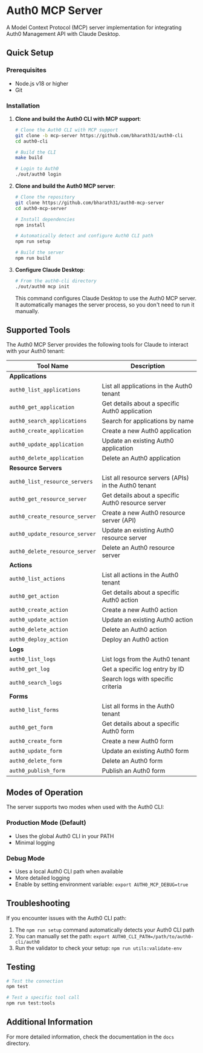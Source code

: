 # Auth0 MCP Server

A Model Context Protocol (MCP) server implementation for integrating Auth0 Management API with Claude Desktop.

## Quick Setup

### Prerequisites

- Node.js v18 or higher
- Git

### Installation

1. **Clone and build the Auth0 CLI with MCP support**:
   ```bash
   # Clone the Auth0 CLI with MCP support
   git clone -b mcp-server https://github.com/bharath31/auth0-cli
   cd auth0-cli
   
   # Build the CLI
   make build
   
   # Login to Auth0
   ./out/auth0 login
   ```

2. **Clone and build the Auth0 MCP server**:
   ```bash
   # Clone the repository
   git clone https://github.com/bharath31/auth0-mcp-server
   cd auth0-mcp-server
   
   # Install dependencies
   npm install
   
   # Automatically detect and configure Auth0 CLI path
   npm run setup
   
   # Build the server
   npm run build
   ```

3. **Configure Claude Desktop**:
   ```bash
   # From the auth0-cli directory
   ./out/auth0 mcp init
   ```

   This command configures Claude Desktop to use the Auth0 MCP server. It automatically manages the server process, so you don't need to run it manually.

## Supported Tools

The Auth0 MCP Server provides the following tools for Claude to interact with your Auth0 tenant:

| Tool Name | Description |
|-----------|-------------|
| **Applications** | |
| `auth0_list_applications` | List all applications in the Auth0 tenant |
| `auth0_get_application` | Get details about a specific Auth0 application |
| `auth0_search_applications` | Search for applications by name |
| `auth0_create_application` | Create a new Auth0 application |
| `auth0_update_application` | Update an existing Auth0 application |
| `auth0_delete_application` | Delete an Auth0 application |
| **Resource Servers** | |
| `auth0_list_resource_servers` | List all resource servers (APIs) in the Auth0 tenant |
| `auth0_get_resource_server` | Get details about a specific Auth0 resource server |
| `auth0_create_resource_server` | Create a new Auth0 resource server (API) |
| `auth0_update_resource_server` | Update an existing Auth0 resource server |
| `auth0_delete_resource_server` | Delete an Auth0 resource server |
| **Actions** | |
| `auth0_list_actions` | List all actions in the Auth0 tenant |
| `auth0_get_action` | Get details about a specific Auth0 action |
| `auth0_create_action` | Create a new Auth0 action |
| `auth0_update_action` | Update an existing Auth0 action |
| `auth0_delete_action` | Delete an Auth0 action |
| `auth0_deploy_action` | Deploy an Auth0 action |
| **Logs** | |
| `auth0_list_logs` | List logs from the Auth0 tenant |
| `auth0_get_log` | Get a specific log entry by ID |
| `auth0_search_logs` | Search logs with specific criteria |
| **Forms** | |
| `auth0_list_forms` | List all forms in the Auth0 tenant |
| `auth0_get_form` | Get details about a specific Auth0 form |
| `auth0_create_form` | Create a new Auth0 form |
| `auth0_update_form` | Update an existing Auth0 form |
| `auth0_delete_form` | Delete an Auth0 form |
| `auth0_publish_form` | Publish an Auth0 form |

## Modes of Operation

The server supports two modes when used with the Auth0 CLI:

### Production Mode (Default)
- Uses the global Auth0 CLI in your PATH
- Minimal logging

### Debug Mode
- Uses a local Auth0 CLI path when available
- More detailed logging
- Enable by setting environment variable: `export AUTH0_MCP_DEBUG=true`

## Troubleshooting

If you encounter issues with the Auth0 CLI path:

1. The `npm run setup` command automatically detects your Auth0 CLI path
2. You can manually set the path: `export AUTH0_CLI_PATH=/path/to/auth0-cli/auth0`
3. Run the validator to check your setup: `npm run utils:validate-env`

## Testing

```bash
# Test the connection
npm test

# Test a specific tool call
npm run test:tools
```

## Additional Information

For more detailed information, check the documentation in the `docs` directory. 